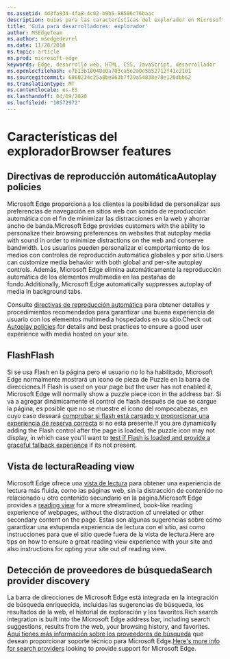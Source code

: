 ```yaml
---
ms.assetid: 4d3fa934-4fa8-4c02-b9b5-88506c76baac
description: Guías para las características del explorador en Microsoft Edge.
title: 'Guía para desarrolladores: explorador'
author: MSEdgeTeam
ms.author: msedgedevrel
ms.date: 11/28/2018
ms.topic: article
ms.prod: microsoft-edge
keywords: Edge, desarrollo web, HTML, CSS, JavaScript, desarrollador
ms.openlocfilehash: e7b13b18048e0a703ca5e2a0e5b52712f41c2101
ms.sourcegitcommit: 6860234c25a8be863b7f29a54838e78e120dbb62
ms.translationtype: MT
ms.contentlocale: es-ES
ms.lasthandoff: 04/09/2020
ms.locfileid: "10572972"
---
```

# <span data-ttu-id="98224-104">Características del explorador</span><span class="sxs-lookup"><span data-stu-id="98224-104">Browser features</span></span>

## <span data-ttu-id="98224-105">Directivas de reproducción automática</span><span class="sxs-lookup"><span data-stu-id="98224-105">Autoplay policies</span></span>

 <span data-ttu-id="98224-106">Microsoft Edge proporciona a los clientes la posibilidad de personalizar sus preferencias de navegación en sitios web con sonido de reproducción automática con el fin de minimizar las distracciones en la web y ahorrar ancho de banda.</span><span class="sxs-lookup"><span data-stu-id="98224-106">Microsoft Edge provides customers with the ability to personalize their browsing preferences on websites that autoplay media with sound in order to minimize distractions on the web and conserve bandwidth.</span></span> <span data-ttu-id="98224-107">Los usuarios pueden personalizar el comportamiento de los medios con controles de reproducción automática globales y por sitio.</span><span class="sxs-lookup"><span data-stu-id="98224-107">Users can customize media behavior with both global and per-site autoplay controls.</span></span> <span data-ttu-id="98224-108">Además, Microsoft Edge elimina automáticamente la reproducción automática de los elementos multimedia en las pestañas de fondo.</span><span class="sxs-lookup"><span data-stu-id="98224-108">Additionally, Microsoft Edge automatically suppresses autoplay of media in background tabs.</span></span>

<span data-ttu-id="98224-109">Consulte [directivas de reproducción automática](./browser-features/autoplay-policies.md) para obtener detalles y procedimientos recomendados para garantizar una buena experiencia de usuario con los elementos multimedia hospedados en su sitio.</span><span class="sxs-lookup"><span data-stu-id="98224-109">Check out [Autoplay policies](./browser-features/autoplay-policies.md) for details and best practices to ensure a good user experience with media hosted on your site.</span></span>

## <span data-ttu-id="98224-110">Flash</span><span class="sxs-lookup"><span data-stu-id="98224-110">Flash</span></span>
<span data-ttu-id="98224-111">Si se usa Flash en la página pero el usuario no lo ha habilitado, Microsoft Edge normalmente mostrará un icono de pieza de Puzzle en la barra de direcciones.</span><span class="sxs-lookup"><span data-stu-id="98224-111">If Flash is used on your page but the user has not enabled it, Microsoft Edge will normally show a puzzle piece icon in the address bar.</span></span> <span data-ttu-id="98224-112">Si va a agregar dinámicamente el control de flash después de que se cargue la página, es posible que no se muestre el icono del rompecabezas, en cuyo caso deseará [comprobar si flash está cargado y proporcionar una experiencia de reserva correcta](./browser-features/flash.md) si no está presente.</span><span class="sxs-lookup"><span data-stu-id="98224-112">If you are dynamically adding the Flash control after the page is loaded, the puzzle icon may not display, in which case you'll want to [test if Flash is loaded and provide a graceful fallback experience](./browser-features/flash.md) if its not present.</span></span>

## <span data-ttu-id="98224-113">Vista de lectura</span><span class="sxs-lookup"><span data-stu-id="98224-113">Reading view</span></span>
<span data-ttu-id="98224-114">Microsoft Edge ofrece una [vista de lectura](./browser-features/reading-view.md) para obtener una experiencia de lectura más fluida, como las páginas web, sin la distracción de contenido no relacionado u otro contenido secundario en la página.</span><span class="sxs-lookup"><span data-stu-id="98224-114">Microsoft Edge provides a [reading view](./browser-features/reading-view.md) for a more streamlined, book-like reading experience of webpages, without the distraction of unrelated or other secondary content on the page.</span></span> <span data-ttu-id="98224-115">Estas son algunas sugerencias sobre cómo garantizar una estupenda experiencia de lectura con el sitio, así como instrucciones para que el sitio quede fuera de la vista de lectura.</span><span class="sxs-lookup"><span data-stu-id="98224-115">Here are tips on how to ensure a great reading view experience with your site and also instructions for opting your site out of reading view.</span></span>

## <span data-ttu-id="98224-116">Detección de proveedores de búsqueda</span><span class="sxs-lookup"><span data-stu-id="98224-116">Search provider discovery</span></span>

<span data-ttu-id="98224-117">La barra de direcciones de Microsoft Edge está integrada en la integración de búsqueda enriquecida, incluidas las sugerencias de búsqueda, los resultados de la web, el historial de exploración y los favoritos.</span><span class="sxs-lookup"><span data-stu-id="98224-117">Rich search integration is built into the Microsoft Edge address bar, including search suggestions, results from the web, your browsing history, and favorites.</span></span> <span data-ttu-id="98224-118">[Aquí tienes más información sobre los proveedores de búsqueda](./browser-features/search-provider-discovery.md) que desean proporcionar soporte técnico para Microsoft Edge.</span><span class="sxs-lookup"><span data-stu-id="98224-118">[Here's more info for search providers](./browser-features/search-provider-discovery.md) looking to provide support for Microsoft Edge.</span></span>

